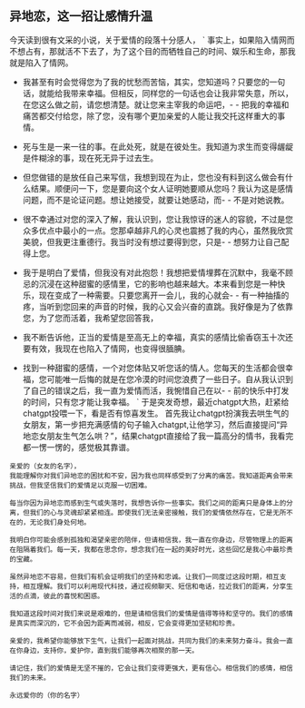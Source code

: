 ## 异地恋，这一招让感情升温

今天读到很有文采的小说，关于爱情的段落十分感人，
 `  事实上，如果陷入情网而不想占有，那就活不下去了，为了这个目的而牺牲自己的时间、娱乐和生命，那我就是陷入了情网。

- 我甚至有时会觉得您为了我的忧愁而苦恼，其实，您知道吗？只要您的一句话，就能给我带来幸福。但相反，同样您的一句话也会让我非常失意，所以，在您这么做之前，请您想清楚。就让您来主宰我的命运吧，- - 把我的幸福和痛苦都交付给您，除了您，没有哪个更加亲爱的人能让我交托这样重大的事情。

- 死与生是一来一往的事。在此处死，就是在彼处生。我知道为求生而变得龌龊是件糊涂的事，现在死无异于过去生。

- 但您做错的是放任自己来写信，我想到现在为止，您也没有料到这么做会有什么结果。顺便问一下，您是要向这个女人证明她要顺从您吗？我认为这是感情问题，而不是论证问题。想让她接受，就要让她感动，而- - 不是对她说教。

- 很不幸通过对您的深入了解，我认识到，您让我惊讶的迷人的容貌，不过是您众多优点中最小的一点。您那卓越非凡的心灵也震撼了我的内心，虽然我欣赏美貌，但我更注重德行。我当时没有想过要得到您，只是-  - 想努力让自己配得上您。

- 我于是明白了爱情，但我没有对此抱怨！我想把爱情埋葬在沉默中，我毫不顾忌的沉浸在这种甜蜜的感情里，它的影响也越来越大。本来看到您是一种快乐，现在变成了一种需要。只要您离开一会儿，我的心就会-  - 有一种抽搐的疼，当听到您回来的声音的时候，我的心又会兴奋的直跳。我好像是为了依靠您，为了您而活着，我希望您回答我，

- 我不断告诉他，正当的爱情是至高无上的幸福，真实的感情比偷香窃玉十次还要有效，我现在也陷入了情网，也变得很腼腆。

- 找到一种甜蜜的感情，一个对您体贴又听您话的情人。您每天的生活都会很幸福，您可能唯一后悔的就是在您冷漠的时间您浪费了一些日子。自从我认识到了自己的错误之后，我一直为爱情而活，我惋惜自己在以- - 前的快乐中打发的时间，只有您才能让我幸福。 `
于是突发奇想，最近chatgpt大热，赶紧给chatgpt投喂一下，看是否有惊喜发生。
首先我让chatgpt扮演我去哄生气的女朋友，第一步把充满感情的句子输入chatgpt,让他学习，然后直接提问“异地恋女朋友生气怎么哄？”，结果chatgpt直接给了我一篇高分的情书，我看完都一愣一愣的，感觉极其靠谱。
``` 
亲爱的（女友的名字），
我能理解你对我们异地恋的困扰和不安，因为我也同样感受到了分离的痛苦。我知道距离会带来挑战，但我坚信我们的爱情足以克服一切困难。

每当你因为异地恋而感到生气或失落时，我想告诉你一些事实。我们之间的距离只是身体上的分离，但我们的心与灵魂却紧紧相连。即使我们无法亲密接触，我们的爱情依然存在，它是无所不在的，无论我们身处何地。

我明白你可能会感到孤独和渴望亲密的陪伴，但请相信我，我一直在你身边，尽管物理上的距离在阻隔着我们。每一天，我都在思念你，想念我们在一起的美好时光，这些回忆是我心中最珍贵的宝藏。

虽然异地恋不容易，但我们有机会证明我们的坚持和忠诚。让我们一同度过这段时期，相互支持，相互理解。我们可以利用现代科技，通过视频聊天、短信和电话，拉近我们的距离，分享生活的点滴，彼此的喜悦和困惑。

我知道这段时间对我们来说是艰难的，但是请相信我们的爱情是值得等待和坚守的。我们的感情是真实而深沉的，它不会因为距离而减弱，相反，它会变得更加坚韧和珍贵。

亲爱的，我希望你能够放下生气，让我们一起面对挑战，共同为我们的未来努力奋斗。我会一直在你身边，支持你，爱护你，直到我们能够再次相聚的那一天。

请记住，我们的爱情是无坚不摧的，它会让我们变得更强大，更有信心。相信我们的感情，相信我们的未来。

永远爱你的（你的名字） 

